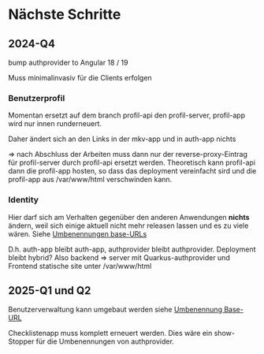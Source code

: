 # Nächste Schritte

## 2024-Q4

bump authprovider to Angular 18 / 19

Muss minimalinvasiv für die Clients erfolgen

### Benutzerprofil

Momentan ersetzt auf dem branch profil-api den profil-server, profil-app wird nur innen runderneuert.

Daher ändert sich an den Links in der mkv-app und in auth-app nichts

=> nach Abschluss der Arbeiten muss dann nur der reverse-proxy-Eintrag für profil-server durch profil-api ersetzt werden. Theoretisch kann profil-api dann die profil-app hosten, so dass das deployment vereinfacht sird und die profil-app aus /var/www/html verschwinden kann.

### Identity

Hier darf sich am Verhalten gegenüber den anderen Anwendungen __nichts__ ändern, weil sich einige aktuell nicht mehr releasen lassen und es zu viele wären. Siehe [Umbenennungen base-URLs](./umbenennungen-base-urls.md)

D.h. auth-app bleibt auth-app, authprovider bleibt authprovider. Deployment bleibt hybrid? Also backend => server mit Quarkus-authprovider und Frontend statische site unter /var/www/html

## 2025-Q1 und Q2

Benutzerverwaltung kann umgebaut werden siehe [Umbenennung Base-URL](./umbenennungen-base-urls.md)

Checklistenapp muss komplett erneuert werden. Dies wäre ein show-Stopper für die Umbenennungen von authprovider.




